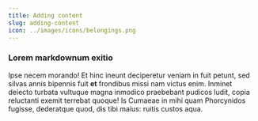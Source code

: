 ```yaml
---
title: Adding content
slug: adding-content
icon: ../images/icons/belongings.png
---
```


### Lorem markdownum exitio

Ipse necem morando! Et hinc ineunt deciperetur veniam in fuit petunt, sed silvas
annis bipennis fuit **et** frondibus missi nam victus enim. Inminet deiecto
turbata vultuque magna inmodico praebebant pudicos ludit, copia reluctanti
exemit terrebat quoque! Is Cumaeae in mihi quam Phorcynidos fugisse, dederatque
quod, dis tibi maius: ruitis custos aqua.